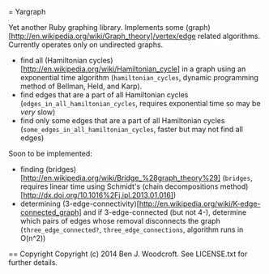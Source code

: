 = Yargraph

Yet another Ruby graphing library. Implements some (graph)[http://en.wikipedia.org/wiki/Graph_theory]/vertex/edge related algorithms. Currently operates only on undirected graphs.

* find all (Hamiltonian cycles)[http://en.wikipedia.org/wiki/Hamiltonian_cycle] in a graph using an exponential time algorithm (```hamiltonian_cycles```, dynamic programming method of Bellman, Held, and Karp).
* find edges that are a part of all Hamiltonian cycles (```edges_in_all_hamiltonian_cycles```, requires exponential time so may be _very_ slow)
* find only some edges that are a part of all Hamiltonian cycles (```some_edges_in_all_hamiltonian_cycles```, faster but may not find all edges)

Soon to be implemented:
* finding (bridges)[http://en.wikipedia.org/wiki/Bridge_%28graph_theory%29] (```bridges```, requires linear time using Schmidt's (chain decompositions method)[http://dx.doi.org/10.1016%2Fj.ipl.2013.01.016])
* determining (3-edge-connectivity)[http://en.wikipedia.org/wiki/K-edge-connected_graph] and if 3-edge-connected (but not 4-), determine which pairs of edges whose removal disconnects the graph (```three_edge_connected?```, ```three_edge_connections```, algorithm runs in O(n^2))

== Copyright
Copyright (c) 2014 Ben J. Woodcroft. See LICENSE.txt for
further details.

